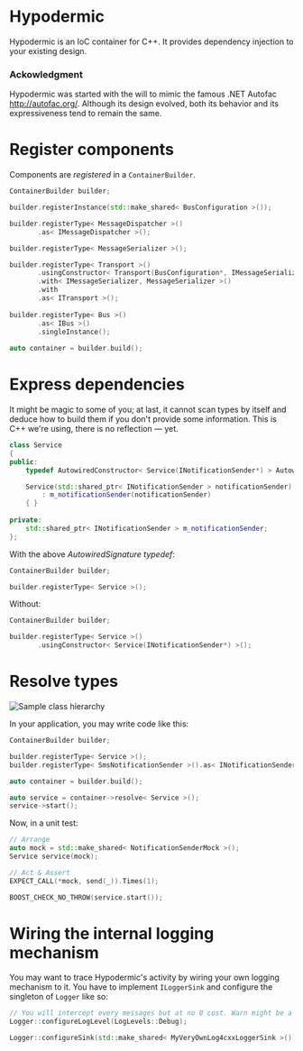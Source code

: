 Hypodermic
==========

Hypodermic is an IoC container for C++. It provides dependency injection to your existing design.


### Ackowledgment

Hypodermic was started with the will to mimic the famous .NET Autofac http://autofac.org/. Although its design evolved, both its behavior and its expressiveness tend to remain the same.

# Register components

Components are _registered_ in a `ContainerBuilder`.
``` cpp
ContainerBuilder builder;

builder.registerInstance(std::make_shared< BusConfiguration >());

builder.registerType< MessageDispatcher >()
       .as< IMessageDispatcher >();

builder.registerType< MessageSerializer >();

builder.registerType< Transport >()
       .usingConstructor< Transport(BusConfiguration*, IMessageSerializer*) >()
       .with< IMessageSerializer, MessageSerializer >()
       .with
       .as< ITransport >();
       
builder.registerType< Bus >()
       .as< IBus >()
       .singleInstance();
       
auto container = builder.build();
```

# Express dependencies

It might be magic to some of you; at last, it cannot scan types by itself and deduce how to build them if you don't provide some information. This is C++ we're using, there is no reflection — yet.
``` cpp
class Service
{
public:
    typedef AutowiredConstructor< Service(INotificationSender*) > AutowiredSignature;

    Service(std::shared_ptr< INotificationSender > notificationSender)
        : m_notificationSender(notificationSender)
    { }
  
private:
    std::shared_ptr< INotificationSender > m_notificationSender;
};
```
With the above _AutowiredSignature typedef_:
``` cpp
ContainerBuilder builder;

builder.registerType< Service >();
```
Without:
``` cpp
ContainerBuilder builder;

builder.registerType< Service >()
       .usingConstructor< Service(INotificationSender*) >();
```

# Resolve types

![Sample class hierarchy](../master/resources/home_page_simple_diagram.png?raw=true "Sample class hierarchy")

In your application, you may write code like this:
``` cpp
ContainerBuilder builder;

builder.registerType< Service >();
builder.registerType< SmsNotificationSender >().as< INotificationSender >();

auto container = builder.build();

auto service = container->resolve< Service >();
service->start();
```
Now, in a unit test:
```cpp
// Arrange
auto mock = std::make_shared< NotificationSenderMock >();
Service service(mock);

// Act & Assert
EXPECT_CALL(*mock, send(_)).Times(1);

BOOST_CHECK_NO_THROW(service.start());
```

# Wiring the internal logging mechanism

You may want to trace Hypodermic's activity by wiring your own logging mechanism to it. You have to implement `ILoggerSink` and configure the singleton of `Logger` like so:
``` cpp
// You will intercept every messages but at no 0 cost. Warn might be a little less aggressive.
Logger::configureLogLevel(LogLevels::Debug);

Logger::configureSink(std::make_shared< MyVeryOwnLog4cxxLoggerSink >());
```

